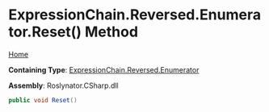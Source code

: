 # ExpressionChain\.Reversed\.Enumerator\.Reset\(\) Method

[Home](../../../../../../README.md)

**Containing Type**: [ExpressionChain.Reversed.Enumerator](../README.md)

**Assembly**: Roslynator\.CSharp\.dll

```csharp
public void Reset()
```

